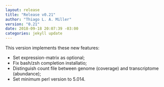 ```yaml
---
layout: release
title: "Release v0.21"
author: "Thiago L. A. Miller"
version: "0.21"
date: 2018-09-18 20:07:39 -03:00
categories: jekyll update
---
```


This version implements these new features:

- Set expression-matrix as optional;
- Fix bash/zsh completion installatio;
- Distinguish count file between genome (coverage) and transcriptome (abundance);
- Set minimum perl version to 5.014.
